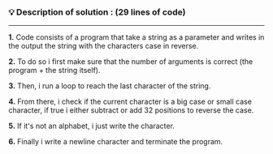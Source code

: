 ### 💡 Description of solution : (29 lines of code)
--------------------------------
<p> <b>1.</b> Code consists of a program that take a string as a parameter and writes in the output the string with the characters case in reverse.</p>
<p> <b>2.</b> To do so i first make sure that the number of arguments is correct (the program + the string itself). </p>
<p> <b>3.</b> Then, i run a loop to reach the last character of the string. </p>
<p> <b>4.</b> From there, i check if the current character is a big case or small case character, if true i either subtract or add 32 positions to reverse the case. </p>
<p> <b>5.</b> If it's not an alphabet, i just write the character. </p>
<p> <b>6.</b> Finally i write a newline character and terminate the program. </p>

